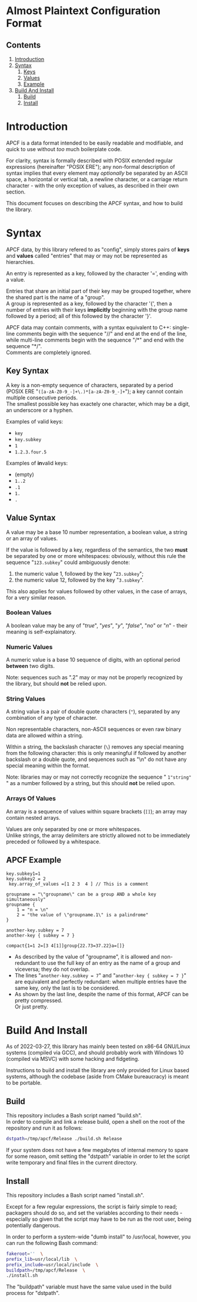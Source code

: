 # Almost Plaintext Configuration Format

## Contents

1. [Introduction](#introduction)
2. [Syntax](#syntax)
	1. [Keys](#key-syntax)
	2. [Values](#value-syntax)
	3. [Example](#apcf-example)
3. [Build And Install](#build-and-install)
	1. [Build](#build)
	2. [Install](#install)

# Introduction

APCF is a data format intended to be easily readable and modifiable,
and quick to use without *too* much boilerplate code.

For clarity, syntax is formally described with POSIX extended regular
expressions (hereinafter "POSIX ERE"); any non-formal description of syntax
implies that every element may *optionally* be separated by an ASCII
space, a horizontal or vertical tab, a newline character,
or a carriage return character - with the only exception of values,
as described in their own section.

This document focuses on describing the APCF syntax, and how to build
the library.

# Syntax

APCF data, by this library refered to as "config",
simply stores pairs of **keys** and **values**
called "entries" that may or may not be represented as hierarchies.

An entry is represented as a key, followed by the character '=', ending with
a value.

Entries that share an initial part of their key may be grouped together, where
the shared part is the name of a "group".  
A group is represented as a key, followed by the character '{', then a number
of entries with their keys **implicitly** beginning with the group name
followed by a period; all of this followed by the character '}'.

APCF data may contain comments, with a syntax equivalent to C++:
single-line comments begin with the sequence "//" and end at the end of the
line, while multi-line comments begin with the sequence "/\*" and end with the
sequence "\*/".  
Comments are completely ignored.

## Key Syntax

A key is a non-empty sequence of characters, separated by a period
(POSIX ERE "`([a-zA-Z0-9_-]+\.)*[a-zA-Z0-9_-]+`"); a key cannot contain
multiple consecutive periods.  
The smallest possible key has exactely one character, which may be a digit,
an underscore or a hyphen.

Examples of valid keys:

- `key`
- `key.subkey`
- `1`
- `1.2.3.four.5`

Examples of **in**valid keys:

- (empty)
- `1..2`
- `.1`
- `1.`
- `.`

## Value Syntax

A value may be a base 10 number representation, a boolean value,
a string or an array of values.

If the value is followed by a key, regardless of the semantics, the two
**must** be separated by one or more whitespaces: obviously, without this
rule the sequence "`123.subkey`" could ambiguously denote:

1. the numeric value 1, followed by the key "`23.subkey`";
2. the numeric value 12, followed by the key "`3.subkey`".

This also applies for values followed by other values, in the case of
arrays, for a very similar reason.

### Boolean Values

A boolean value may be any of "*true*", "*yes*", "*y*", "*false*", "*no*"
or "*n*" - their meaning is self-explainatory.

### Numeric Values

A numeric value is a base 10 sequence of digits, with an optional period
**between** two digits.

Note: sequences such as ".2" may or may not be properly
recognized by the library, but should **not** be relied upon.

### String Values

A string value is a pair of double quote characters (`"`), separated by any
combination of any type of character.

Non representable characters, non-ASCII sequences or even raw binary data
are allowed within a string.

Within a string, the backslash character (`\`) removes any special meaning from
the following character: this is only meaningful if followed by another
backslash or a double quote, and sequences such as "\n" do not have any special
meaning within the format.

Note: libraries may or may not correctly recognize the sequence " `1"string"` "
as a number followed by a string, but this should **not** be relied upon.

### Arrays Of Values

An array is a sequence of values within square brackets (`[]`); an array may
contain nested arrays.

Values are only separated by one or more whitespaces.  
Unlike strings, the array delimiters are strictly allowed not to be
immediately preceded or followed by a whitespace.

## APCF Example

``` apcf
key.subkey1=1
key.subkey2 = 2
 key.array_of_values =[1 2 3  4 ] // This is a comment

groupname = "\"groupname\" can be a group AND a whole key simultaneously"
groupname {
	1 = "n = \n"
	2 = "the value of \"groupname.1\" is a palindrome"
}

another-key.subkey = 7
another-key { subkey = 7 }

compact{1=1 2=[3 4[1]]group{22.73=37.22}a=[]}
```

- As described by the value of "groupname", it is allowed and non-redundant
  to use the full key of an entry as the name of a group and viceversa;
  they do not overlap.
- The lines "`another-key.subkey = 7`" and
  "`another-key { subkey = 7 }`" are equivalent and perfectly redundant:
  when multiple entries have the same key, only the last is to be considered.
- As shown by the last line, despite the name of this format,
  APCF can be pretty compressed.  
  Or just pretty.

# Build And Install

As of 2022-03-27, this library has mainly been tested on x86-64 GNU/Linux
systems (compiled via GCC), and should probably work with Windows 10
(compiled via MSVC) with some hacking and fidgeting.

Instructions to build and install the library are only provided for
Linux based systems, although the codebase (aside from CMake bureaucracy)
is meant to be portable.

## Build

This repository includes a Bash script named "build.sh".  
In order to compile and link a release build, open a shell on the root
of the repository and run it as follows:

``` bash
dstpath=/tmp/apcf/Release ./build.sh Release
```

If your system does not have a few megabytes of internal memory to spare
for some reason, omit setting the "dstpath" variable in order to let
the script write temporary and final files in the current directory.

## Install

This repository includes a Bash script named "install.sh".

Except for a few regular expressions, the script is fairly simple to read;
packagers should do so, and set the variables according to their needs - 
especially so given that the script may have to be run as the root user,
being potentially dangerous.

In order to perform a system-wide "dumb install" to /usr/local, however,
you can run the following Bash command:

``` bash
fakeroot=''  \
prefix_lib=usr/local/lib  \
prefix_include=usr/local/include  \
buildpath=/tmp/apcf/Release  \
./install.sh
```

The "buildpath" variable must have the same value used in the build process
for "dstpath".